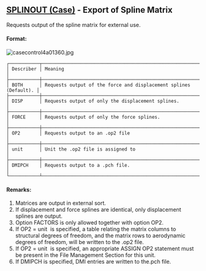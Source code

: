 ## [SPLINOUT (Case)](https://help.hexagonmi.com/bundle/MSC_Nastran_2022.4/page/Nastran_Combined_Book/qrg/casecontrol4a/TOC.SPLINOUT.Case.xhtml) - Export of Spline Matrix

Requests output of the spline matrix for external use.

#### Format:

![casecontrol4a01360.jpg](https://help-be.hexagonmi.com/bundle/MSC_Nastran_2022.4/page/Nastran_Combined_Book/qrg/casecontrol4a/../../../assets/casecontrol4a01360.jpg?_LANG=enus)  

```text
┌───────────┬──────────────────────────────────────────────────────────────────┐
│ Describer │ Meaning                                                          │
├───────────┼──────────────────────────────────────────────────────────────────┤
│ BOTH      │ Requests output of the force and displacement splines (Default). │
├───────────┼──────────────────────────────────────────────────────────────────┤
│ DISP      │ Requests output of only the displacement splines.                │
├───────────┼──────────────────────────────────────────────────────────────────┤
│ FORCE     │ Requests output of only the force splines.                       │
├───────────┼──────────────────────────────────────────────────────────────────┤
│ OP2       │ Requests output to an .op2 file                                  │
├───────────┼──────────────────────────────────────────────────────────────────┤
│ unit      │ Unit the .op2 file is assigned to                                │
├───────────┼──────────────────────────────────────────────────────────────────┤
│ DMIPCH    │ Requests output to a .pch file.                                  │
└───────────┴──────────────────────────────────────────────────────────────────┘
```

#### Remarks:

1. Matrices are output in external sort.
2. If displacement and force splines are identical, only displacement splines are output.
3. Option FACTORS is only allowed together with option OP2.
4. If OP2 =  unit  is specified, a table relating the matrix columns to structural degrees of freedom, and the matrix rows to aerodynamic degrees of freedom, will be written to the .op2 file.
5. If OP2 =  unit  is specified, an appropriate ASSIGN OP2 statement must be present in the File Management Section for this unit.
6. If DMIPCH is specified, DMI entries are written to the.pch file.
